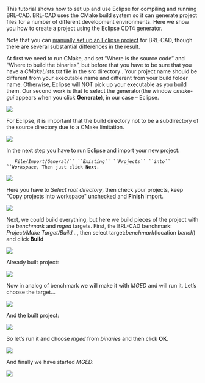 This tutorial shows how to set up and use Eclipse for compiling and
running BRL-CAD. BRL-CAD uses the CMake build system so it can generate
project files for a number of different development environments. Here
we show you how to create a project using the Eclipse CDT4 generator.

Note that you can [manually set up an Eclipse
project](Eclipse/Manually.md) for BRL-CAD, though there are several
substantial differences in the result.

At first we need to run CMake, and set ”Where is the source code” and
“Where to build the binaries”, but before that you have to be sure that
you have a *CMakeLists.txt* file in the src directory . Your project
name should be different from your executable name and different from
your build folder name. Otherwise, Eclipse will NOT pick up your
executable as you build them. Our second work is that to select the
generator(the window *cmake-gui* appears when you click **Generate**),
in our case – Eclipse.

![](../img/Compiling-Eclipse-1.PNG)

For Eclipse, it is important that the build directory not to be a
subdirectory of the source directory due to a CMake limitation.

![](../img/Compiling-Eclipse-2.PNG)

In the next step you have to run Eclipse and import your new project.

`   `*`File/Import/General/`` ``Existing`` ``Projects`` ``into`` ``Workspace`*`, Then just click `**`Next`**`. `

![](../img/Compiling-Eclipse-3.PNG)

Here you have to *Select root directory*, then check your projects, keep
"Copy projects into workspace" unchecked and **Finish** import.

![](../img/Compiling-Eclipse-4.PNG)

Next, we could build everything, but here we build pieces of the project
with the *benchmark* and *mged* targets. First, the BRL-CAD benchmark:
*Project/Make Target/Build...*, then select target:*benchmark*(location
*bench*) and click **Build**

![](../img/Compiling-Eclipse-5.PNG)

Already built project:

![](../img/Compiling-Eclipse-6.PNG)

Now in analog of benchmark we will make it with *MGED* and will run it.
Let’s choose the target...

![](../img/Compiling-Eclipse-7.PNG)

And the built project:

![](../img/Compiling-Eclipse-8.PNG)

So let’s run it and choose *mged* from *binaries* and then click **OK**.

![](../img/Compiling-Eclipse-9.PNG)

And finally we have started *MGED*:

![](../img/Compiling-Eclipse-10.PNG)
